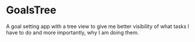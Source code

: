 # GoalsTree

A goal setting app with a tree view to give me better visibility of what tasks I have to do and more importantly, why I am doing them.
